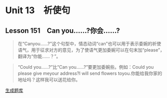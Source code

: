 ﻿ # Unit 13　祈使句
 ## Lesson 151　Can you……?你会……?
 
> 在“Canyou……?”这个句型中，情态动词“can”也可以用于表示委婉的祈使语气，用于征求对方的意见，为了使语气更加委婉可以在句末加“please”，翻译为“你能……？”。

> “Could you……?”比“Can you……?”要更加委婉些。例如：Could you please give meyour address?I will send flowers toyou.你能给我你家的地址吗？这样我可以送花给你。


 [生成题库](./sentence/f151.json)